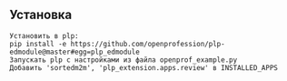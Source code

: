 ## Установка

    Установить в plp:
    pip install -e https://github.com/openprofession/plp-edmodule@master#egg=plp_edmodule
    Запускать plp с настройками из файла openprof_example.py
    Добавить 'sortedm2m', 'plp_extension.apps.review' в INSTALLED_APPS
 
